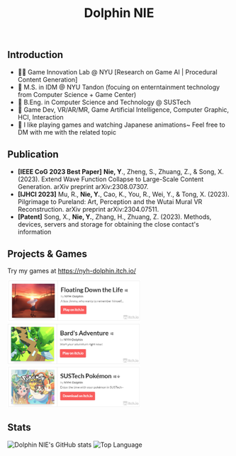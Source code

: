 # <div align="center">Dolphin NIE</div>

<img src="https://camo.githubusercontent.com/f09d17310945e7029864473560e6740528063451d59d7e3eda2cf2d7b0279a64/68747470733a2f2f6b6f6d617265762e636f6d2f67687076632f3f757365726e616d653d79756e6c6f6e673130267374796c653d666c6174" alt="" data-canonical-src="https://komarev.com/ghpvc/?username=NYH-Dolphin&amp;style=flat" style="max-width: 100%;">


## Introduction
- 👩‍💻 Game Innovation Lab @ NYU \[Research on Game AI | Procedural Content Generation\]
- 🏫 M.S. in IDM @ NYU Tandon (focuing on enterntainment technology from Computer Science + Game Center) 
- 🏫 B.Eng. in Computer Science and Technology @ SUSTech  
- 🤔 Game Dev, VR/AR/MR, Game Artificial Intelligence, Computer Graphic, HCI, Interaction
- 🙂 I like playing games and watching Japanese animations~ Feel free to DM with me with the related topic

## Publication
- **\[IEEE CoG 2023 Best Paper\]** **Nie, Y**., Zheng, S., Zhuang, Z., & Song, X. (2023). Extend Wave Function Collapse to Large-Scale Content Generation. arXiv preprint arXiv:2308.07307.
- **\[IJHCI 2023\]** Mu, R., **Nie, Y.**, Cao, K., You, R., Wei, Y., & Tong, X. (2023). Pilgrimage to Pureland: Art, Perception and the Wutai Mural VR Reconstruction. arXiv preprint arXiv:2304.07511.
- **\[Patent\]** Song, X., **Nie, Y.**, Zhang, H., Zhuang, Z. (2023). Methods, devices, servers and storage for obtaining the close contact's information

## Projects & Games

Try my games at https://nyh-dolphin.itch.io/

<img src="Games/Floating_Down.png" alt="Floating Down by NYH-Dolphin" width="300"><img src="Games/Bard_Adventure.png" alt="Bard's Adventure by NYH-Dolphin" width="300"><img src="Games/SUSTech_Pokemon.png" alt="SUSTech Pokémon by NYH-Dolphin" width="300">

## Stats
![Dolphin NIE's GitHub stats](https://github-readme-stats.vercel.app/api?username=NYH-Dolphin&theme=transparent&show_icons=true&layout=compact) 
![Top Language](https://github-readme-stats.vercel.app/api/top-langs/?username=NYH-Dolphin&repo=NYH-Dolphin&layout=compact)





